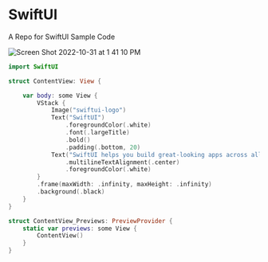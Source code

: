 # SwiftUI

A Repo for SwiftUI Sample Code

![Screen Shot 2022-10-31 at 1 41 10 PM](https://user-images.githubusercontent.com/1819208/199073709-5de1df03-9e64-44c4-8784-cfe6f9177dca.png)


```swift
import SwiftUI

struct ContentView: View {

    var body: some View {
        VStack {
            Image("swiftui-logo")
            Text("SwiftUI")
                .foregroundColor(.white)
                .font(.largeTitle)
                .bold()
                .padding(.bottom, 20)
            Text("SwiftUI helps you build great-looking apps across all Apple platforms with the power of Swift — and surprisingly little code. You can bring even better experiences to everyone, on any Apple device, using just one set of tools and APIs.")
                .multilineTextAlignment(.center)
                .foregroundColor(.white)
        }
        .frame(maxWidth: .infinity, maxHeight: .infinity)
        .background(.black)
    }
}

struct ContentView_Previews: PreviewProvider {
    static var previews: some View {
        ContentView()
    }
}
```
